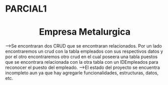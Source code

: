# PARCIAL1 
<h1 align="center"> Empresa Metalurgica </h1>
-->Se encontraran dos CRUD que se encontraran relacionados. Por un lado encontraremos un crud con la tabla empleados con sus respectivos datos y por el otro encontraremos otro crud en el cual poseera una tabla puestos que se encontrara relacionada con la otra tabla con un IDEmpleados para reconocer el puesto del empleado.
-->El estado del proyecto se encuentra incompleto aun ya que hay agregarle funcionalidades, estructuras, datos, etc.
